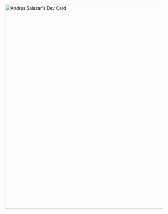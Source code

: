 <a href="https://app.daily.dev/salazarcandres"><img src="https://api.daily.dev/devcards/v2/2gcx6md2uhfIX4GAxcWLw.png?type=wide&r=c2a" width="652" alt="Andrés Salazar's Dev Card"/></a>
